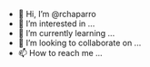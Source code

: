 - 👋 Hi, I’m @rchaparro
- 👀 I’m interested in ...
- 🌱 I’m currently learning ...
- 💞️ I’m looking to collaborate on ...
- 📫 How to reach me ...

<!---
rchaparro/rchaparro is a ✨ special ✨ repository because its `README.md` (this file) appears on your GitHub profile.
You can click the Preview link to take a look at your changes.
--->
